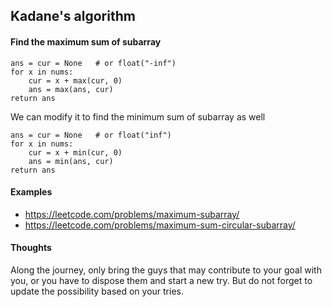 ## Kadane's algorithm
#### Find the maximum sum of subarray
```
ans = cur = None   # or float("-inf")
for x in nums:
    cur = x + max(cur, 0)
    ans = max(ans, cur)
return ans
```
We can modify it to find the minimum sum of subarray as well
```
ans = cur = None   # or float("inf")
for x in nums:
    cur = x + min(cur, 0)
    ans = min(ans, cur)
return ans
```
#### Examples
- https://leetcode.com/problems/maximum-subarray/
- https://leetcode.com/problems/maximum-sum-circular-subarray/

#### Thoughts
Along the journey, only bring the guys that may contribute to your goal with you, or you have to dispose them and start a new try. 
But do not forget to update the possibility based on your tries.
